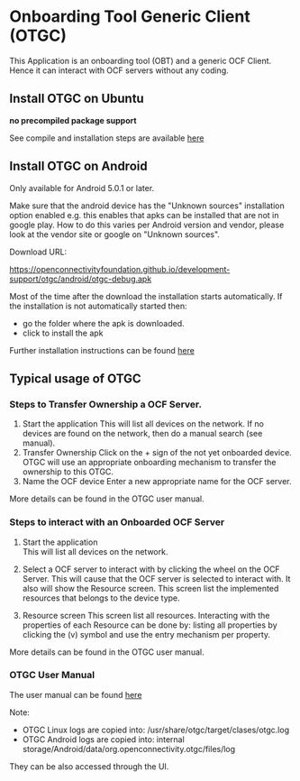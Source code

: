 # Onboarding Tool Generic Client (OTGC)

This Application is an onboarding tool (OBT) and a generic OCF Client.
Hence it can interact with OCF servers without any coding.

## Install OTGC on Ubuntu

__no precompiled package support__

See compile and installation steps are available [here](https://github.com/openconnectivity/otgc-linux#script-to-build-and-install)

## Install OTGC on Android

Only available for Android 5.0.1 or later.

Make sure that the android device has the "Unknown sources" installation option enabled
e.g. this enables that apks can be installed that are not in google play. 
How to do this varies per Android version and vendor, please look at the vendor site or google on "Unknown sources".

Download URL:

https://openconnectivityfoundation.github.io/development-support/otgc/android/otgc-debug.apk

Most of the time after the download the installation starts automatically.
If the installation is not automatically started then:

- go the folder where the apk is downloaded.
- click to install the apk

Further installation instructions can be found [here](https://github.com/openconnectivityfoundation/development-support/blob/master/otgc/OTGC_System_Description_and_Setup.pdf)


## Typical usage of OTGC

### Steps to Transfer Ownership a OCF Server.

1. Start the application
   This will list all devices on the network.
   If no devices are found on the network, then do a manual search (see manual).
2. Transfer Ownership
   Click on the + sign of the not yet onboarded device.
   OTGC will use an appropriate onboarding mechanism to transfer the ownership to this OTGC.
3. Name the OCF device
   Enter a new appropriate name for the OCF server.

More details can be found in the OTGC user manual.

### Steps to interact with an Onboarded OCF Server

1. Start the application  
   This will list all devices on the network.

2. Select a OCF server to interact with by clicking the wheel on the OCF Server.
   This will cause that the OCF server is selected to interact with.
   It also will show the Resource screen.
   This screen list the implemented resources that belongs to the device type.
3. Resource screen
   This screen list all resources.
   Interacting with the properties of each Resource can be done by:
   listing all properties by clicking the (v) symbol and use the entry mechanism per property.

More details can be found in the OTGC user manual.

### OTGC User Manual 

The user manual can be found [here](https://github.com/openconnectivityfoundation/development-support/blob/master/otgc/OTGC_User_Manual.pdf)

Note:
- OTGC Linux logs are copied into:  /usr/share/otgc/target/clases/otgc.log
- OTGC Android logs are copied into: internal storage/Android/data/org.openconnectivity.otgc/files/log

They can be also accessed through the UI.

